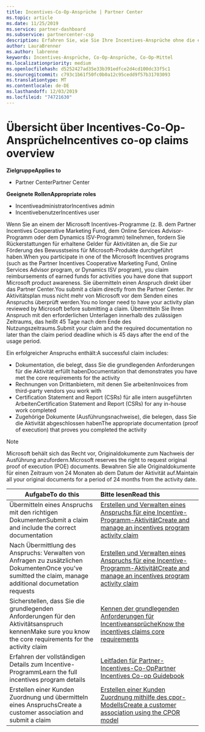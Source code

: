 ```yaml
---
title: Incentives-Co-Op-Ansprüche | Partner Center
ms.topic: article
ms.date: 11/25/2019
ms.service: partner-dashboard
ms.subservice: partnercenter-csp
description: Erfahren Sie, wie Sie Ihre Incentives-Ansprüche ohne die erforderliche Komponente einreichen, damit der Aktivitätsplan überprüft wird.
author: LauraBrenner
ms.author: labrenne
keywords: Incentives-Ansprüche, Co-Op-Ansprüche, Co-Op-Mittel
ms.localizationpriority: medium
ms.openlocfilehash: d5252427ad35e33b391edfce2d4cd100dc33f5c1
ms.sourcegitcommit: c793c1b61f50fc0b0a12c95cedd9f57b31703093
ms.translationtype: MT
ms.contentlocale: de-DE
ms.lasthandoff: 12/03/2019
ms.locfileid: "74721630"
---
```

# <a name="incentives-co-op-claims-overview"></a><span data-ttu-id="e759e-104">Übersicht über Incentives-Co-Op-Ansprüche</span><span class="sxs-lookup"><span data-stu-id="e759e-104">Incentives co-op claims overview</span></span>

<span data-ttu-id="e759e-105">**Zielgruppe**</span><span class="sxs-lookup"><span data-stu-id="e759e-105">**Applies to**</span></span>

- <span data-ttu-id="e759e-106">Partner Center</span><span class="sxs-lookup"><span data-stu-id="e759e-106">Partner Center</span></span>

<span data-ttu-id="e759e-107">**Geeignete Rollen**</span><span class="sxs-lookup"><span data-stu-id="e759e-107">**Appropriate roles**</span></span>

- <span data-ttu-id="e759e-108">Incentiveadministrator</span><span class="sxs-lookup"><span data-stu-id="e759e-108">Incentives admin</span></span>
- <span data-ttu-id="e759e-109">Incentivebenutzer</span><span class="sxs-lookup"><span data-stu-id="e759e-109">Incentives user</span></span>

<span data-ttu-id="e759e-110">Wenn Sie an einem der Microsoft Incentives-Programme (z. B. dem Partner Incentives Cooperative Marketing Fund, dem Online Services Advisor-Programm oder dem Dynamics ISV-Programm) teilnehmen, fordern Sie Rückerstattungen für erhaltene Gelder für Aktivitäten an, die Sie zur Förderung des Bewusstseins für Microsoft-Produkte durchgeführt haben.</span><span class="sxs-lookup"><span data-stu-id="e759e-110">When you participate in one of the Microsoft Incentives programs (such as the Partner Incentives Cooperative Marketing Fund, Online Services Advisor program, or Dynamics ISV program), you claim reimbursements of earned funds for activities you have done that support Microsoft product awareness.</span></span> <span data-ttu-id="e759e-111">Sie übermitteln einen Anspruch direkt über das Partner Center.</span><span class="sxs-lookup"><span data-stu-id="e759e-111">You submit a claim directly from the Partner Center.</span></span> <span data-ttu-id="e759e-112">Ihr Aktivitätsplan muss nicht mehr von Microsoft vor dem Senden eines Anspruchs überprüft werden.</span><span class="sxs-lookup"><span data-stu-id="e759e-112">You no longer need to have your activity plan reviewed by Microsoft before submitting a claim.</span></span> <span data-ttu-id="e759e-113">Übermitteln Sie Ihren Anspruch mit den erforderlichen Unterlagen innerhalb des zulässigen Zeitraums, das heißt 45 Tage nach dem Ende des Nutzungszeitraums.</span><span class="sxs-lookup"><span data-stu-id="e759e-113">Submit your claim and the required documentation no later than the claim period deadline which is 45 days after the end of the usage period.</span></span> 

<span data-ttu-id="e759e-114">Ein erfolgreicher Anspruchs enthält:</span><span class="sxs-lookup"><span data-stu-id="e759e-114">A successful claim includes:</span></span>

- <span data-ttu-id="e759e-115">Dokumentation, die belegt, dass Sie die grundlegenden Anforderungen für die Aktivität erfüllt haben</span><span class="sxs-lookup"><span data-stu-id="e759e-115">Documentation that demonstrates you have met the core requirements for the activity</span></span>
- <span data-ttu-id="e759e-116">Rechnungen von Drittanbietern, mit denen Sie arbeiten</span><span class="sxs-lookup"><span data-stu-id="e759e-116">Invoices from third-party vendors you work with</span></span>
- <span data-ttu-id="e759e-117">Certification Statement and Report (CSRs) für alle intern ausgeführten Arbeiten</span><span class="sxs-lookup"><span data-stu-id="e759e-117">Certification Statement and Report (CSRs) for any in-house work completed</span></span>
- <span data-ttu-id="e759e-118">Zugehörige Dokumente (Ausführungsnachweise), die belegen, dass Sie die Aktivität abgeschlossen haben</span><span class="sxs-lookup"><span data-stu-id="e759e-118">The appropriate documentation (proof of execution) that proves you completed the activity</span></span> 

>[!NOTE]
><span data-ttu-id="e759e-119">Microsoft behält sich das Recht vor, Originaldokumente zum Nachweis der Ausführung anzufordern.</span><span class="sxs-lookup"><span data-stu-id="e759e-119">Microsoft reserves the right to request original proof of execution (POE) documents.</span></span> <span data-ttu-id="e759e-120">Bewahren Sie alle Originaldokumente für einen Zeitraum von 24 Monaten ab dem Datum der Aktivität auf.</span><span class="sxs-lookup"><span data-stu-id="e759e-120">Maintain all your original documents for a period of 24 months from the activity date.</span></span> 

|<span data-ttu-id="e759e-121">**Aufgabe**</span><span class="sxs-lookup"><span data-stu-id="e759e-121">**To do this**</span></span>   |<span data-ttu-id="e759e-122">**Bitte lesen**</span><span class="sxs-lookup"><span data-stu-id="e759e-122">**Read this**</span></span>   |
|-----------------|:--------------------------------------|
|<span data-ttu-id="e759e-123">Übermitteln eines Anspruchs mit den richtigen Dokumenten</span><span class="sxs-lookup"><span data-stu-id="e759e-123">Submit a claim and include the correct documentation</span></span>|[<span data-ttu-id="e759e-124">Erstellen und Verwalten eines Anspruchs für eine Incentive-Programm-Aktivität</span><span class="sxs-lookup"><span data-stu-id="e759e-124">Create and manage an incentives program activity claim</span></span>](create-incentives-claims.md)|
|<span data-ttu-id="e759e-125">Nach Übermittlung des Anspruchs: Verwalten von Anfragen zu zusätzlichen Dokumenten</span><span class="sxs-lookup"><span data-stu-id="e759e-125">Once you've sumitted the claim, manage additional documetation requests</span></span>|[<span data-ttu-id="e759e-126">Erstellen und Verwalten eines Anspruchs für eine Incentive-Programm-Aktivität</span><span class="sxs-lookup"><span data-stu-id="e759e-126">Create and manage an incentives program activity claim</span></span>](create-incentives-claims.md)  |
|<span data-ttu-id="e759e-127">Sicherstellen, dass Sie die grundlegenden Anforderungen für den Aktivitätsanspruch kennen</span><span class="sxs-lookup"><span data-stu-id="e759e-127">Make sure you know the core requirements for the activity claim</span></span>|[<span data-ttu-id="e759e-128">Kennen der grundlegenden Anforderungen für Incentiveansprüche</span><span class="sxs-lookup"><span data-stu-id="e759e-128">Know the incentives claims core requirements</span></span>](core-requirements.md)   |
|<span data-ttu-id="e759e-129">Erfahren der vollständigen Details zum Incentive-Programm</span><span class="sxs-lookup"><span data-stu-id="e759e-129">Learn the full incentives program details</span></span>|[<span data-ttu-id="e759e-130">Leitfaden für Partner-Incentives-Co-Op</span><span class="sxs-lookup"><span data-stu-id="e759e-130">Partner Incentives Co-op Guidebook</span></span>](https://assets.microsoft.com/coop-guidebook.pdf)
|<span data-ttu-id="e759e-131">Erstellen einer Kunden Zuordnung und übermitteln eines Anspruchs</span><span class="sxs-lookup"><span data-stu-id="e759e-131">Create a customer association and submit a claim</span></span> |[<span data-ttu-id="e759e-132">Erstellen einer Kunden Zuordnung mithilfe des cpor-Modells</span><span class="sxs-lookup"><span data-stu-id="e759e-132">Create a customer association using the CPOR model</span></span>](submit-osa-claim.md)|
                                                                                 
                                   

